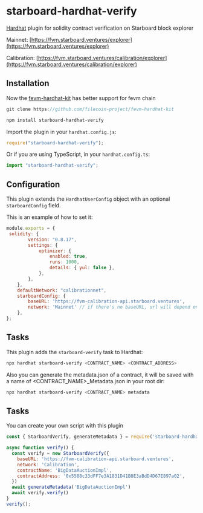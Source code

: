 # starboard-hardhat-verify

[Hardhat](https://hardhat.org) plugin for solidity contract verification on Starboard block explorer

Mainnet: [https://fvm.starboard.ventures/explorer](https://fvm.starboard.ventures/explorer)

Calibration: [https://fvm.starboard.ventures/calibration/explorer](https://fvm.starboard.ventures/calibration/explorer)


## Installation

Now the [fevm-hardhat-kit](https://github.com/filecoin-project/fevm-hardhat-kit) has better support for fevm chain

```js
git clone https://github.com/filecoin-project/fevm-hardhat-kit
```


```bash
npm install starboard-hardhat-verify
```

Import the plugin in your `hardhat.config.js`:

```js
require("starboard-hardhat-verify");
```

Or if you are using TypeScript, in your `hardhat.config.ts`:

```ts
import "starboard-hardhat-verify";
```


## Configuration

This plugin extends the `HardhatUserConfig` object with an optional `starboardConfig` field.

This is an example of how to set it:

```js
module.exports = {
 solidity: {
        version: "0.8.17",
        settings: {
            optimizer: {
                enabled: true,
                runs: 1000,
                details: { yul: false },
            },
        },
    },
    defaultNetwork: "calibrationnet",
    starboardConfig: {
        baseURL: 'https://fvm-calibration-api.starboard.ventures',
        network: 'Mainnet' // if there's no baseURL, url will depend on the network.  Mainnet || Calibration
    },
};
```

## Tasks

This plugin adds the `starboard-verify` task to Hardhat:
```bash
npx hardhat starboard-verify <CONTRACT_NAME> <CONTRACT_ADDRESS>
```
Also you can generate the metadata.json of a contract, it will be saved with a name of <CONTRACT_NAME>_Metadata.json in your root dir:
```bash
npx hardhat starboard-verify <CONTRACT_NAME> metadata
```

## Tasks
You can create your own script with this plugin

```js
const { StarboardVerify, generateMetadata } = require('starboard-hardhat-verify/dist/utils')

async function verify() {
  const verify = new StarboardVerify({
    baseURL: 'https://fvm-calibration-api.starboard.ventures',
    network: 'Calibration',
    contractName: 'BigDataAuctionImpl',
    contractAddress: '0x5588c33dFF7e3A1831D41B0E3aBdD4D67E897a02',
  })
  await generateMetadata('BigDataAuctionImpl')
  await verify.verify()
}
verify();
```
